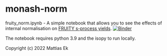 # monash-norm

fruity_norm.ipynb - A simple notebook that allows you to see the effects of internal normalisation on [FRUITY s-process yields](http://fruity.oa-teramo.inaf.it/modelli.pl).
[![Binder](https://mybinder.org/badge_logo.svg)](https://mybinder.org/v2/gh/mattias-ek/fruity-norm/HEAD?filepath=fruity_norm.ipynb) 

The notebook requires python 3.9 and the isopy to run locally.

Copyright (c) 2022 Mattias Ek
